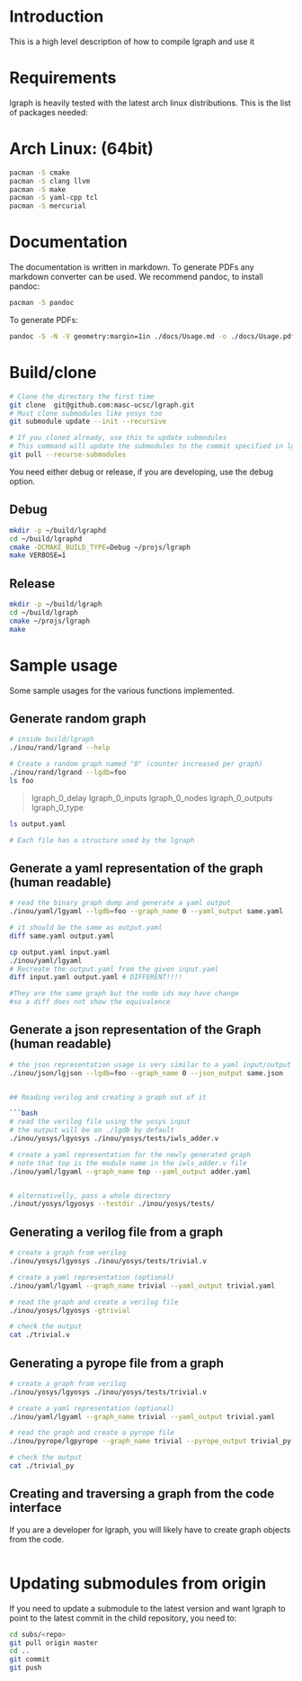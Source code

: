 
# Introduction

This is a high level description of how to compile lgraph and use it

# Requirements

lgraph is heavily tested with the latest arch linux distributions. This is the list of packages needed:

# Arch Linux: (64bit)

```bash
pacman -S cmake
pacman -S clang llvm
pacman -S make
pacman -S yaml-cpp tcl
pacman -S mercurial
```

# Documentation

The documentation is written in markdown. To generate PDFs any markdown converter
can be used. We recommend pandoc, to install pandoc:

```bash
pacman -S pandoc
```

To generate PDFs:

```bash
pandoc -S -N -V geometry:margin=1in ./docs/Usage.md -o ./docs/Usage.pdf
```

# Build/clone

```bash
# Clone the directory the first time
git clone  git@github.com:masc-ucsc/lgraph.git
# Must clone submodules like yosys too
git submodule update --init --recursive

# If you cloned already, use this to update submodules
# This command will update the submodules to the commit specified in lgraph
git pull --recurse-submodules
```

You need either debug or release, if you are developing, use the debug option.

## Debug

```bash
mkdir -p ~/build/lgraphd
cd ~/build/lgraphd
cmake -DCMAKE_BUILD_TYPE=Debug ~/projs/lgraph
make VERBOSE=1
```

## Release
```bash
mkdir -p ~/build/lgraph
cd ~/build/lgraph
cmake ~/projs/lgraph
make
```

# Sample usage

Some sample usages for the various functions implemented.

## Generate random graph

```bash
# inside build/lgraph
./inou/rand/lgrand --help

# Create a random graph named "0" (counter increased per graph)
./inou/rand/lgrand --lgdb=foo
ls foo
```
> lgraph\_0\_delay	lgraph\_0\_inputs  lgraph\_0\_nodes  lgraph\_0\_outputs  lgraph\_0\_type

```bash
ls output.yaml

# Each file has a structure used by the lgraph
```

## Generate a yaml representation of the graph (human readable)

```bash
# read the binary graph dump and generate a yaml output
./inou/yaml/lgyaml --lgdb=foo --graph_name 0 --yaml_output same.yaml

# it should be the same as output.yaml
diff same.yaml output.yaml

cp output.yaml input.yaml
./inou/yaml/lgyaml
# Recreate the output.yaml from the given input.yaml
diff input.yaml output.yaml # DIFFERENT!!!!

#They are the same graph but the node ids may have change
#so a diff does not show the equivalence
```
## Generate a json representation of the Graph (human readable)

```bash
# the json representation usage is very similar to a yaml input/output
./inou/json/lgjson --lgdb=foo --graph_name 0 --json_output same.json


## Reading verilog and creating a graph out of it

```bash
# read the verilog file using the yosys input
# the output will be on ./lgdb by default
./inou/yosys/lgyosys ./inou/yosys/tests/iwls_adder.v

# create a yaml representation for the newly generated graph
# note that top is the module name in the iwls_adder.v file
./inou/yaml/lgyaml --graph_name top --yaml_output adder.yaml


# alternativelly, pass a whole directory
./inout/yosys/lgyosys --testdir ./inou/yosys/tests/
```

## Generating a verilog file from a graph

```bash
# create a graph from verilog
./inou/yosys/lgyosys ./inou/yosys/tests/trivial.v

# create a yaml representation (optional)
./inou/yaml/lgyaml --graph_name trivial --yaml_output trivial.yaml

# read the graph and create a verilog file
./inou/yosys/lgyosys -gtrivial

# check the output
cat ./trivial.v
```

## Generating a pyrope file from a graph

```bash
# create a graph from verilog
./inou/yosys/lgyosys ./inou/yosys/tests/trivial.v

# create a yaml representation (optional)
./inou/yaml/lgyaml --graph_name trivial --yaml_output trivial.yaml

# read the graph and create a pyrope file
./inou/pyrope/lgpyrope --graph_name trivial --pyrope_output trivial_py

# check the output
cat ./trivial_py
```


## Creating and traversing a graph from the code interface

If you are a developer for lgraph, you will likely have to create graph objects
from the code.

```cpp
```


# Updating submodules from origin

If you need to update a submodule to the latest version and want lgraph to point
to the latest commit in the child repository, you need to:

```bash
cd subs/<repo>
git pull origin master
cd ..
git commit
git push
```
